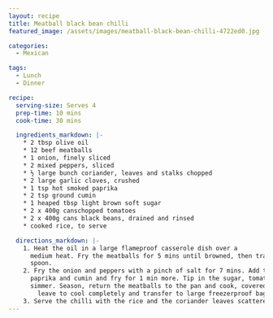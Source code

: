 ```yaml
---
layout: recipe
title: Meatball black bean chilli
featured_image: /assets/images/meatball-black-bean-chilli-4722ed0.jpg

categories: 
  - Mexican

tags:
  - Lunch
  - Dinner

recipe:
  serving-size: Serves 4
  prep-time: 10 mins
  cook-time: 30 mins

  ingredients_markdown: |-
    * 2 tbsp olive oil
    * 12 beef meatballs
    * 1 onion, finely sliced
    * 2 mixed peppers, sliced
    * ½ large bunch coriander, leaves and stalks chopped
    * 2 large garlic cloves, crushed
    * 1 tsp hot smoked paprika
    * 2 tsp ground cumin
    * 1 heaped tbsp light brown soft sugar
    * 2 x 400g canschopped tomatoes
    * 2 x 400g cans black beans, drained and rinsed
    * cooked rice, to serve

  directions_markdown: |-
    1. Heat the oil in a large flameproof casserole dish over a
      medium heat. Fry the meatballs for 5 mins until browned, then transfer to a plate with a slotted
      spoon.
    2. Fry the onion and peppers with a pinch of salt for 7 mins. Add the coriander stalks, garlic,
      paprika and cumin and fry for 1 min more. Tip in the sugar, tomatoes and beans, and bring to a
      simmer. Season, return the meatballs to the pan and cook, covered, for 15 mins. <em>To freeze,
        leave to cool completely and transfer to large freezerproof bags.</em>
    3. Serve the chilli with the rice and the coriander leaves scattered over.
---
```


